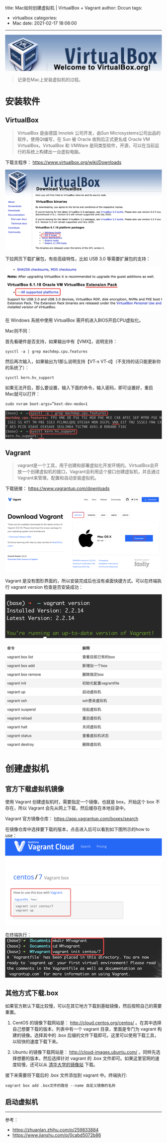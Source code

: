 title: Mac如何创建虚拟机 | VirtualBox + Vagrant
author: Dccun
tags:
  - virtualbox
categories:
  - Mac
date: 2021-02-17 18:06:00
---
![upload successful](/images/pasted-161.png)

>记录在Mac上安装虚拟机的过程。

<!--more-->


# 安装软件

## VirtualBox

>VirtualBox 是由德国 Innotek 公司开发，由Sun Microsystems公司出品的软件，使用Qt编写，在 Sun 被 Oracle 收购后正式更名成 Oracle VM VirtualBox。VirtualBox 和 VMWare 是同类型软件，开源，可以在当前运行的系统上构建出一台虚拟电脑。

下载主程序： https://www.virtualbox.org/wiki/Downloads

![upload successful](/images/pasted-159.png)

下拉网页下载扩展包，有些高级特性，比如 USB 3.0 等需要扩展包的支持：

![upload successful](/images/pasted-164.png)

在 Windows 系统中使用 VirtualBox 需开机进入BIOS开启CPU虚拟化。

Mac则不同：

首先看硬件是否支持，如果输出中有【VMX】，说明支持：
```
sysctl -a | grep machdep.cpu.features
```

然后再次输入，如果输出为1那么说明支持【VT-x VT-d】（不支持的话只能更新你的系统了）：
```
sysctl kern.hv_support
```

如果无法开启，那么要设置，输入下面的命令，输入密码，即可设置好，重启Mac就可以打开：
```
sudo nvram boot-args=”kext-dev-mode=1
```

![upload successful](/images/pasted-160.png)


## Vagrant

>vagrant是一个工具，用于创建和部署虚拟化开发环境的。VirtualBox会开放一个创建虚拟机的接口，Vagrant会利用这个接口创建虚拟机，并且通过Vagrant来管理，配置和自动安装虚拟机。

下载链接： https://www.vagrantup.com/downloads

![upload successful](/images/pasted-158.png)

Vagrant 是没有图形界面的，所以安装完成后也没有桌面快捷方式。可以在终端执行 vagrant version 检查是否安装成功：

![upload successful](/images/pasted-162.png)

![upload successful](/images/pasted-165.png)

# 创建虚拟机

## 官方下载虚拟机镜像

使用 Vagrant 创建虚拟机时，需要指定一个镜像，也就是 box。开始这个 box 不存在，所以 Vagrant 会先从网上下载，然后缓存在本地目录中。

Vagrant 官方镜像仓库： https://app.vagrantup.com/boxes/search

在镜像仓库中选择要下载的版本，点击进入后可以看到如下图所示的how to use：
![upload successful](/images/pasted-163.png)

在终端执行：
![upload successful](/images/pasted-166.png)

## 其他方式下载.box

如果官方默认下载比较慢，可以在其它地方下载到基础镜像，然后按照自己的需要重置。

1. CentOS 的镜像下载网站是： http://cloud.centos.org/centos/ 。在其中选择自己想要下载的版本，列表中有一个 vagrant 目录，里面是专门为 vagrant 构建的镜像。选择其中的 .box 后缀的文件下载即可。这里可以使用下载工具，以较快的速度下载下来。

2. Ubuntu 的镜像下载网站是： http://cloud-images.ubuntu.com/ 。同样先选择想要的版本，然后选择针对 vagrant 的 .box 文件即可。如果这里官网的速度较慢，还可以从 [清华大学的镜像站](https://mirror.tuna.tsinghua.edu.cn/ubuntu-cloud-images/) 下载。

接下来需要将下载后的 .box 文件添加到 vagrant 中。终端执行:
```
vagrant box add .box文件的路径 --name 自定义镜像的名称
```

## 启动虚拟机


---

参考：
- https://zhuanlan.zhihu.com/p/259833884
- https://www.jianshu.com/p/0cabd5072b86